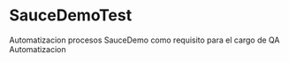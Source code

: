 # SauceDemoTest
Automatizacion procesos SauceDemo como requisito para el cargo de QA Automatizacion 
